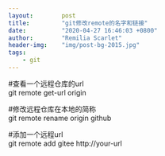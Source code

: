 ```yaml
---
layout:        post
title:         "git修改remote的名字和链接"
date:          "2020-04-27 16:46:03 +0800"
author:        "Remilia Scarlet"
header-img:    "img/post-bg-2015.jpg"
tags:
    - git
---
```


\#查看一个远程仓库的url<br>
git remote get-url origin

\#修改远程仓库在本地的简称<br>
git remote rename origin github 

\#添加一个远程url<br>
git remote add gitee http://your-url